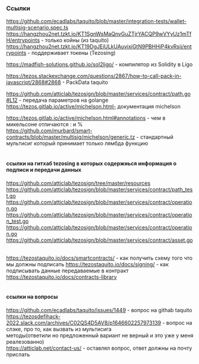 ### Ссылки  
https://github.com/ecadlabs/taquito/blob/master/integration-tests/wallet-multisig-scenario.spec.ts  
https://hangzhou2net.tzkt.io/KT1SgnWsMaQnvGuZTjrYACQP9wVYyUz1mTfH/entrypoints - только койны (из taquito)  
https://hangzhou2net.tzkt.io/KT19DgJEiULkUAuvixiGtN9PBHHjP4kvRsii/entrypoints - поддерживает токены (Tezosing)  
  
https://madfish-solutions.github.io/sol2ligo/ - компилятор из Solidity в Ligo    

https://tezos.stackexchange.com/questions/2867/how-to-call-pack-in-javascript/2868#2868 - PackData taquito   
  
https://github.com/atticlab/tezosign/blob/master/services/contract/path.go#L12 - передача параметров на golange  
https://tezos.gitlab.io/active/michelson.html- документация michelson  

https://tezos.gitlab.io/active/michelson.html#annotations - чем в микельсоне отличаются : и %  
https://github.com/murbard/smart-contracts/blob/master/multisig/michelson/generic.tz - стандартный мультисиг который принимает только лямбда функцию  
<br>

#### ссылки на гитхаб tezosing в которых содержиься информация о подписи и передачи данных   
https://github.com/atticlab/tezosign/tree/master/resources  
https://github.com/atticlab/tezosign/blob/master/services/contract/path_test.go  
https://github.com/atticlab/tezosign/blob/master/services/contract/operation.go  
https://github.com/atticlab/tezosign/blob/master/services/contract/operation_test.go  
https://github.com/atticlab/tezosign/blob/master/services/contract/operation.go  
https://github.com/atticlab/tezosign/blob/master/services/contract/asset.go  
<br>

https://tezostaquito.io/docs/smartcontracts/ - как получить схему того что мы должны подписать
https://tezostaquito.io/docs/signing/ - как подписывать данные передаваемые в контракт  
https://tezostaquito.io/docs/contracts-library  
<br>

#### ссылки на вопросы 
https://github.com/ecadlabs/taquito/issues/1449 - вопрос на githab taquito  
https://tezosdefihack-2022.slack.com/archives/C02QS4D5AV8/p1646602257973139 - вопрос на слэке, про то, как вызвать из мультисига   
методы(ответили но предложенный вариант не верный и это уже у меня реалезованно)  
https://atticlab.net/contact-us/ - оставлял вопрос, ответ должны на почту прислать  


